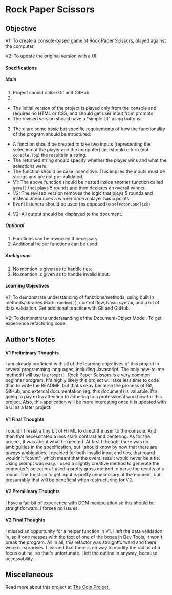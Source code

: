 # Rock Paper Scissors

## Objective

V1: To create a console-based game of Rock Paper Scissors, played against the computer.

V2: To update the original version with a UI.

#### Specifications

##### Main

1. Project should utilize Git and GitHub.
2.
 * The initial version of the project is played only from the console and requires no HTML or CSS, and should get user input from prompts.
 * The revised version should have a "simple UI" using buttons.
3. There are some basic but specific requirements of how the functionality of the program should be structured:
 * A function should be created to take two inputs (representing the selection of the player and the computer) and should return (not `console.log`) the results in a string.
 * The returned string should specify whether the player wins and what the selections were.
 * The function should be case insensitive. This implies the inputs must be strings and are not pre-validated.
 * V1: The above function should be nested inside another function called `game()` that plays 5 rounds and then declares an overall winner.
 * V2: The revised version removes the logic that plays 5 rounds and instead announces a winner once a player has 5 points.
 * Event listeners should be used (as opposed to `selector.onclick`)
4. V2: All output should be displayed to the document.

##### Optional

1. Functions can be reworked if necessary.
2. Additional helper functions can be used.

##### Ambiguous

1. No mention is given as to handle ties.
2. No mention is given as to handle invalid input.

#### Learning Objectives

V1: To demonstrate understanding of functions/methods, using built in methods/libraries (`Math.random()`), control flow, basic syntax, and a bit of data validation. Get additional practice with Git and GitHub.

V2: To demonstrate understanding of the Document-Object Model. To get experience refactoring code.

## Author's Notes

#### V1 Preliminary Thoughts

I am already proficient with all of the learning objectives of this project in several programming languages, including Javascript. The only new-to-me method I will use is `prompt()`. Rock Paper Scissors is a very common beginner program. It's highly likely this project will take less time to code than to write the README, but that's okay because the process of Git, GitHub, and external documentation (eg. this document) is valuable. I'm going to pay extra attention to adhering to a professional workflow for this project. Also, this application will be more interesting once it is updated with a UI as a later project.

#### V1 Final Thoughts

I couldn't resist a tiny bit of HTML to direct the user to the console. And then that necessitated a less stark contrast and centering. As for the project, it was about what I expected. At first I thought there was no ambiguities in the specification, but I should know by now that there are *always* ambiguities. I decided for both invalid input and ties, that round wouldn't "count", which meant that the overal result would never be a tie. Using prompt was easy. I used a slightly creative method to generate the computer's selection. I used a pretty gross method to parse the results of a round. The function to get input is pretty unnecessary at the moment, but presumably that will be beneficial when restructuring for V2.

#### V2 Premilinary Thoughts

I have a fair bit of experience with DOM manipulation so this should be straightforward. I forsee no issues.

#### V2 Final Thoughts

I missed an opportunity for a helper function in V1. I left the data validation in, so if one messes with the text of one of the boxes in Dev Tools, it won't break the program. All in all, this refactor was straightforward and there were no surprises. I learned that there is no way to modify the radius of a focus outline, so that's unfortunate. I left the outline in anyway, because accessability.

## Miscellaneous

Read more about this project at [The Odin Project.](https://www.theodinproject.com/courses/web-development-101/lessons/rock-paper-scissors)
